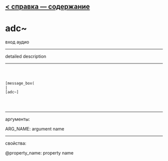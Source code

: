 [< справка — содержание](ceammc_lib.html)
---

# adc~


вход аудио

---

detailed description
<br>


---


```



[message_box(                                 
|
[adc~]


            
```

---
аргументы:

ARG_NAME: argument name<br>

---
свойства:

@property_name: property name<br>

